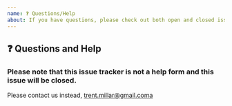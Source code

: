 ```yaml
---
name: ❓ Questions/Help
about: If you have questions, please check out both open and closed issues
---
```


## ❓ Questions and Help

### Please note that this issue tracker is not a help form and this issue will be closed.

Please contact us instead, trent.millar@gmail.coma
